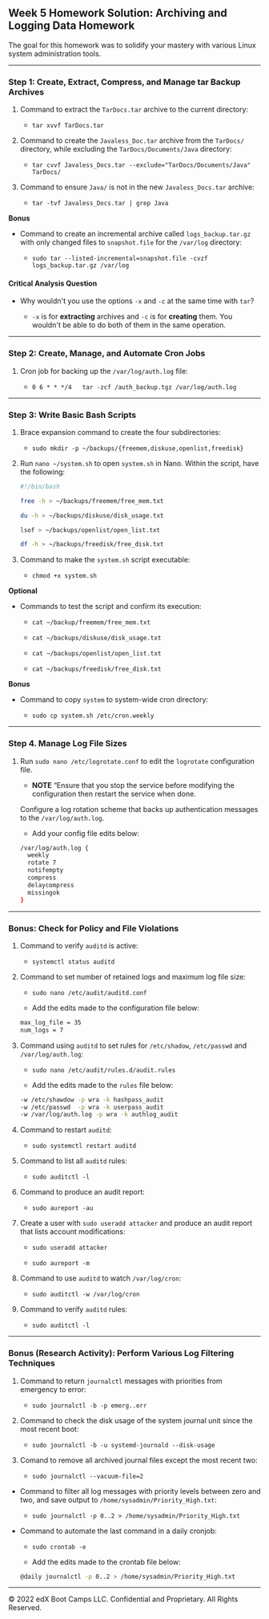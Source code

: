 ##  Week 5 Homework Solution: Archiving and Logging Data Homework

The goal for this homework was to solidify your mastery with various Linux system administration tools.

---

### Step 1: Create, Extract, Compress, and Manage tar Backup Archives

1. Command to extract the `TarDocs.tar` archive to the current directory:

    - `tar xvvf TarDocs.tar`

2. Command to create the `Javaless_Doc.tar` archive from the `TarDocs/` directory, while excluding the `TarDocs/Documents/Java` directory:

    - `tar cvvf Javaless_Docs.tar --exclude="TarDocs/Documents/Java" TarDocs/`

3. Command to ensure `Java/` is not in the new `Javaless_Docs.tar` archive:

    - `tar -tvf Javaless_Docs.tar | grep Java`

**Bonus** 
- Command to create an incremental archive called `logs_backup.tar.gz` with only changed files to `snapshot.file` for the `/var/log` directory:

    - `sudo tar --listed-incremental=snapshot.file -cvzf logs_backup.tar.gz /var/log`

#### Critical Analysis Question

- Why wouldn't you use the options `-x` and `-c` at the same time with `tar`?

    - `-x` is for **extracting** archives and `-c` is for **creating** them. You wouldn't be able to do both of them in the same operation.

---

### Step 2: Create, Manage, and Automate Cron Jobs

1. Cron job for backing up the `/var/log/auth.log` file:

    - `0 6 * * */4   tar -zcf /auth_backup.tgz /var/log/auth.log`

---

### Step 3: Write Basic Bash Scripts

1. Brace expansion command to create the four subdirectories:

    - `sudo mkdir -p ~/backups/{freemem,diskuse,openlist,freedisk}`

     

3.  Run `nano ~/system.sh` to open `system.sh` in Nano. Within the script, have the following:

    ```bash
    #!/bin/bash

    free -h > ~/backups/freemem/free_mem.txt

    du -h > ~/backups/diskuse/disk_usage.txt

    lsof > ~/backups/openlist/open_list.txt

    df -h > ~/backups/freedisk/free_disk.txt
    ```

3. Command to make the `system.sh` script executable:

    - `chmod +x system.sh`

**Optional**
- Commands to test the script and confirm its execution:


    - `cat ~/backup/freemem/free_mem.txt`

    - `cat ~/backups/diskuse/disk_usage.txt`

    - `cat ~/backups/openlist/open_list.txt`

    - `cat ~/backups/freedisk/free_disk.txt`

**Bonus**
- Command to copy `system` to system-wide cron directory:

    - `sudo cp system.sh /etc/cron.weekly`

---

### Step 4. Manage Log File Sizes

1. Run `sudo nano /etc/logrotate.conf` to edit the `logrotate` configuration file.

   - **NOTE** “Ensure that you stop the service before modifying the configuration then restart the service when done.

    Configure a log rotation scheme that backs up authentication messages to the `/var/log/auth.log`.

    - Add your config file edits below:

    ```bash
    /var/log/auth.log {
      weekly
      rotate 7
      notifempty
      compress
      delaycompress
      missingok
    }
    ```

---

### Bonus: Check for Policy and File Violations

1. Command to verify `auditd` is active:
 
    - `systemctl status auditd`

2. Command to set number of retained logs and maximum log file size:

    - `sudo nano /etc/audit/auditd.conf`

    - Add the edits made to the configuration file below:

    ```bash
    max_log_file = 35
    num_logs = 7
    ```

3. Command using `auditd` to set rules for `/etc/shadow`, `/etc/passwd` and `/var/log/auth.log`:

    - `sudo nano /etc/audit/rules.d/audit.rules`

    - Add the edits made to the `rules` file below:

    ```bash
    -w /etc/shawdow -p wra -k hashpass_audit
    -w /etc/passwd  -p wra -k userpass_audit
    -w /var/log/auth.log -p wra -k authlog_audit
    ```

4. Command to restart `auditd`:

    - `sudo systemctl restart auditd`

5. Command to list all `auditd` rules:

    - `sudo auditctl -l`

6. Command to produce an audit report:

    - `sudo aureport -au`

7. Create a user with `sudo useradd attacker` and produce an audit report that lists account modifications:

   - `sudo useradd attacker`

   - `sudo aureport -m`

8. Command to use `auditd` to watch `/var/log/cron`:

    - `sudo auditctl -w /var/log/cron`

9. Command to verify `auditd` rules:

    - `sudo auditctl -l`

---

### Bonus (Research Activity): Perform Various Log Filtering Techniques

1. Command to return `journalctl` messages with priorities from emergency to error:

    - `sudo journalctl -b -p emerg..err`

2. Command to check the disk usage of the system journal unit since the most recent boot:

    - `sudo journalctl -b -u systemd-journald --disk-usage`

3. Comand to remove all archived journal files except the most recent two:

    - `sudo journalctl --vacuum-file=2`

- Command to filter all log messages with priority levels between zero and two, and save output to `/home/sysadmin/Priority_High.txt`:

    - `sudo journalctl -p 0..2 > /home/sysadmin/Priority_High.txt`

- Command to automate the last command in a daily cronjob:

    - `sudo crontab -e`

    - Add the edits made to the crontab file below:

    ```bash
    @daily journalctl -p 0..2 > /home/sysadmin/Priority_High.txt
    ```
---

© 2022 edX Boot Camps LLC. Confidential and Proprietary. All Rights Reserved.
